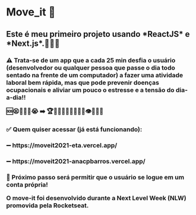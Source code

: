 # Move_it  💪
<h2>Este é meu primeiro projeto usando *ReactJS* e *Next.js*.👩🏻‍💻 
<h3>⚠️ Trata-se de um app que a cada 25 min desfia o usuário (desenvolvedor ou qualquer pessoa que passe o dia todo sentado na frente de um computador) a fazer uma atividade laboral bem rápida, mas que pode prevenir doenças ocupacionais e aliviar um pouco o estresse e a tensão do dia-a-dia!!  
 
🆘😫😤🤯🤬😭  ➡️  🏆🧘🏻‍♀️🤸🏻🤓😁💪👁🦵🙌👏   <br />
 
<h3>✅ Quem quiser acessar (já está funcionando):  
 <h3>➖ https://moveit2021-eta.vercel.app/  
 <h3>➖ https://moveit2021-anacpbarros.vercel.app/  
  
<h3>🎯 Próximo passo será permitir que o usuário se logue em um conta própria!  

O move-it foi desenvolvido durante a Next Level Week (NLW) promovida pela Rocketseat.

